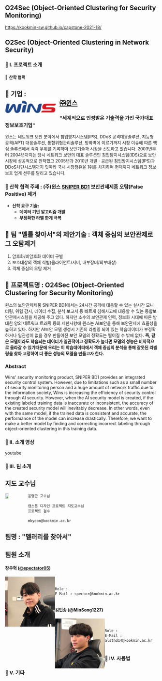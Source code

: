 
## **O24Sec** (Object-Oriented Clustering for Security Monitoring)
https://kookmin-sw.github.io/capstone-2021-18/
## **O2Sec** (Object-Oriented Clustering in Network Security)
### 🔶 I. 프로젝트 소개
#### 🔸 산학 협력
🔹 **기업** :   
<img align="left" width="180" height="60" src="./image/wins_logo.gif" href = "http://www.wins21.co.kr/company/company_020100.html"></img>
[㈜윈스](http://www.wins21.co.kr/company/company_020100.html)   
---   
### "세계적으로 인정받은 기술력을 가진 국가대표 정보보호기업"   

윈스는 네트워크 보안 분야에서 침입방지시스템(IPS), DDoS 공격대응솔루션, 지능형공격(APT) 대응솔루션, 통합위협관리솔루션, 방화벽에 이르기까지 시장 이슈에 따른 핵심 솔루션에서 각각 우위를 기록하며 보안기술과 시장을 선도하고 있습니다. 2003년부터 2004년까지는 당시 네트워크 보안의 대표 솔루션인 침입탐지시스템(IDS)으로 보안시장에 성공적으로 안착했고 2005년과 2010년 개발ㆍ공급된 침입방지시스템(IPS)과 DDoS차단시스템까지 잇따라 국내 시장점유율 1위를 차지하며 현재까지 네트워크 정보보호 업계 선두를 달리고 있습니다.   
   

### 🔸 산학 협력 주제 : **(주)윈스 [SNIPER BD1](http://www.wins21.co.kr/product/product_030101.html?num=27) 보안관제제품 오탐(False Positive) 제거** 
   - **산학 요구 기술:**   
      - **데이터 기반 알고리즘 개발**
      - **부정확한 라벨 한계 극복**    

   
## 🔹 팀 "멜를 찾아서"의 제안기술 : **객체 중심의 보안관제로그 오탐제거**   
  1. 암호화/비암호화 데이터 구별
  2. 보호대상의 객체 식별(클라이언트/서버, 내부장비/외부대상)
  3. 객체 중심의 오탐 제거   
     

## 🔹 프로젝트명 : **O24Sec (Object-Oriented Clustering for Security Monitoring)**   

   
윈스의 보안관제제품 SNIPER BD1에서는 24시간 공격에 대응할 수 있는 실시간 모니터링, 위협 감시, 데이터 수집, 분석 보고서 등 빠르게 침해사고에 대응할 수 있는 통합보안관제시스템을 제공해 주고 있다. 하지만 소수의 보안관제 인력, 정보화 시대에 따른 방대한 양의 네트워크 트래픽 등의 제한사항에 윈스는 AI보안을 통해 보안관제에 효율성을 높히고 있다. 하지만 AI보안 모델 생성시 기존의 라벨링 되어 있는 학습데이터가 부정확하거나 일관성이 없을 경우 만들어진 보안 모델의 정확도는 떨어질 수 밖에 없다. **즉, 같은 모델이라도 학습되는 데이터가 일관적이고 정확도가 높다면 모델의 성능은 비약적으로 올라갈 수 있기때문에 우리는 이 학습데이터에서 객체 중심의 분석을 통해 잘못된 라벨링을 찾아 교정하여 더 좋은 성능의 모델을 만들고자 한다.**   

### Abstract   
   
Wins' security monitoring product, SNIPER BD1 provides an integrated security control system. However, due to limitations such as a small number of security monitoring person and a huge amount of network traffic due to the information society, Wins is increasing the efficiency of security control through AI security. However, when the AI security model is created, if the existing labeled training data is inaccurate or inconsistent, the accuracy of the created security model will inevitably decrease. In other words, even with the same model, if the trained data is consistent and accurate, the performance of the model can increase drastically. Therefore, we want to make a better model by finding and correcting incorrect labeling through object-oriented clustering in this training data.

### 🔶 II. 소개 영상
youtube   
   
   
### 🔶 III. 팀 소개
   
## 지도 교수님
<img align="left" width="15%" height="10%" src="https://wfile.kookmin.ac.kr/data/www/profile/2010/05/5c5e79ff50d88e225749756b6403b56d.gif"></img>
```
윤명근 교수님

캡스톤 디자인 프로젝트 지도교수님
프로젝트 검수

mkyoon@kookmin.ac.kr
```   
   
## 팀명 : "멜러리를 찾아서"  
## 팀원 소개

#### 장우혁 ([@spectator05](https://www.github.com/spectator05))
<img align="left" width="165" height="165" src="./image/Jang.png"></img>

```


Role :
E-Mail : spector@kookmin.ac.kr


```
   
   
   
#### 김민송 ([@MinSong1227](https://github.com/MinSong1227))
<img align="left" width="165" height="165" src="./image/Kim.png"></img>

```


Role :
E-Mail : alsthd14@kookmin.ac.kr  


```

### 🔶 IV. 사용법

### 🔶 V. 기타

